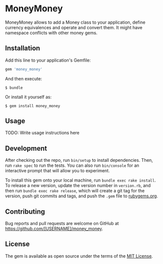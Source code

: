 # MoneyMoney

MoneyMoney allows to add a Money class to your application, define currency equivalences and operate and convert them. 
It might have namespace conflicts with other money gems.

## Installation

Add this line to your application's Gemfile:

```ruby
gem 'money_money'
```

And then execute:

    $ bundle

Or install it yourself as:

    $ gem install money_money

## Usage

TODO: Write usage instructions here

## Development

After checking out the repo, run `bin/setup` to install dependencies. Then, run `rake spec` to run the tests. You can also run `bin/console` for an interactive prompt that will allow you to experiment.

To install this gem onto your local machine, run `bundle exec rake install`. To release a new version, update the version number in `version.rb`, and then run `bundle exec rake release`, which will create a git tag for the version, push git commits and tags, and push the `.gem` file to [rubygems.org](https://rubygems.org).

## Contributing

Bug reports and pull requests are welcome on GitHub at https://github.com/[USERNAME]/money_money.


## License

The gem is available as open source under the terms of the [MIT License](http://opensource.org/licenses/MIT).

